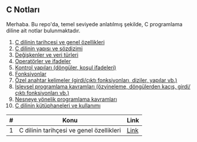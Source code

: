 ## C Notları

Merhaba. Bu repo'da, temel seviyede anlatılmış şekilde, C programlama diline ait notlar bulunmaktadır.

1. [C dilinin tarihçesi ve genel özellikleri](./c-dilinin-tarihcesi-ve-genel-ozellikleri.md)
2. [C dilinin yapısı ve sözdizimi](./c-dilinin-yapisi-ve-sozdizimi.md)
3. [Değişkenler ve veri türleri](./degiskenler-ve-veri-turleri.md)
4. [Operatörler ve ifadeler](./operatorler-ve-ifadeler.md)
5. [Kontrol yapıları (döngüler, koşul ifadeleri)](./kontrol-yapilari.md)
6. [Fonksiyonlar](./fonksiyonlar.md)
7. [Özel anahtar kelimeler (girdi/çıktı fonksiyonları, diziler, yapılar vb.)](./ozel-anahtar-kelimeler.md)
8. [İşlevsel programlama kavramları (özyineleme, döngülerden kaçış, girdi/çıktı fonksiyonları vb.)](./islevsel-programlama-kavramlari.md)
9. [Nesneye yönelik programlama kavramları](./nesneye-yonelik-programlama-kavramlari.md)
10. [C dilinin kütüphaneleri ve kullanımı](./c-dilinin-kutuphaneleri-ve-kullanimi.md)


|#|Konu|Link|
|----------|-------------|------|
|1|C dilinin tarihçesi ve genel özellikleri|[Link](./c-dilinin-tarihcesi-ve-genel-ozellikleri.md)|